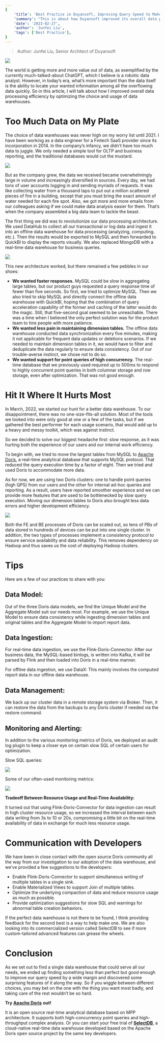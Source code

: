 ```yaml
---
{
    'title': 'Best Practice in Duyansoft, Improving Query Speed to Make the Most out of Your Data',
    'summary': "This is about how Duyansoft improved its overall data processing efficiency by optimizing the choice and usage of data warehouses.",
    'date': '2023-02-27',
    'author': 'Junfei Liu',
    'tags': ['Best Practice'],
}
---
```


<!-- 
Licensed to the Apache Software Foundation (ASF) under one
or more contributor license agreements.  See the NOTICE file
distributed with this work for additional information
regarding copyright ownership.  The ASF licenses this file
to you under the Apache License, Version 2.0 (the
"License"); you may not use this file except in compliance
with the License.  You may obtain a copy of the License at

  http://www.apache.org/licenses/LICENSE-2.0

Unless required by applicable law or agreed to in writing,
software distributed under the License is distributed on an
"AS IS" BASIS, WITHOUT WARRANTIES OR CONDITIONS OF ANY
KIND, either express or implied.  See the License for the
specific language governing permissions and limitations
under the License.
-->

> Author: Junfei Liu, Senior Architect of Duyansoft

![](../static/images/Duyansoft/Duyansoft.png)

The world is getting more and more value out of data, as exemplified by the currently much-talked-about ChatGPT, which I believe is a robotic data analyst. However, in today’s era, what’s more important than the data itself is the ability to locate your wanted information among all the overflowing data quickly. So in this article, I will talk about how I improved overall data processing efficiency by optimizing the choice and usage of data warehouses.

# Too Much Data on My Plate

The choice of data warehouses was never high on my worry list until 2021. I have been working as a data engineer for a Fintech SaaS provider since its incorporation in 2014. In the company’s infancy, we didn’t have too much data to juggle. We only needed a simple tool for OLTP and business reporting, and the traditional databases would cut the mustard.

![](../static/images/Duyansoft/Duyan_1.png)

But as the company grew, the data we received became overwhelmingly large in volume and increasingly diversified in sources. Every day, we had tons of user accounts logging in and sending myriads of requests. It was like collecting water from a thousand taps to put out a million scattered pieces of fire in a building, except that you must bring the exact amount of water needed for each fire spot. Also, we got more and more emails from our colleagues asking if we could make data analysis easier for them. That’s when the company assembled a big data team to tackle the beast.

The first thing we did was to revolutionize our data processing architecture. We used DataHub to collect all our transactional or log data and ingest it into an offline data warehouse for data processing (analyzing, computing. etc.). Then the results would be exported to MySQL and then forwarded to QuickBI to display the reports visually. We also replaced MongoDB with a real-time data warehouse for business queries.

![](../static/images/Duyansoft/Duyan_2.png)

This new architecture worked, but there remained a few pebbles in our shoes:

- **We wanted faster responses.** MySQL could be slow in aggregating large tables, but our product guys requested a query response time of fewer than five seconds. So first, we tried to optimize MySQL. Then we also tried to skip MySQL and directly connect the offline data warehouse with QuickBI, hoping that the combination of query acceleration capability of the former and caching of the latter would do the magic. Still, that five-second goal seemed to be unreachable. There was a time when I believed the only perfect solution was for the product team to hire people with more patience.
- **We wanted less pain in maintaining dimension tables.** The offline data warehouse conducted data synchronization every five minutes, making it not applicable for frequent data updates or deletions scenarios. If we needed to maintain dimension tables in it, we would have to filter and deduplicate the data regularly to ensure data consistency. Out of our trouble-averse instinct, we chose not to do so.
- **We wanted support for point queries of high concurrency.** The real-time database that we previously used required up to 500ms to respond to highly concurrent point queries in both columnar storage and row storage, even after optimization. That was not good enough.

# Hit It Where It Hurts Most

In March, 2022, we started our hunt for a better data warehouse. To our disappointment, there was no one-size-fits-all solution. Most of the tools we looked into were only good at one or a few of the tasks, but if we gathered the best performer for each usage scenario, that would add up to a heavy and messy toolkit, which was against instinct.

So we decided to solve our biggest headache first: slow response, as it was hurting both the experience of our users and our internal work efficiency.

To begin with, we tried to move the largest tables from MySQL to [Apache Doris](https://github.com/apache/doris), a real-time analytical database that supports MySQL protocol. That reduced the query execution time by a factor of eight. Then we tried and used Doris to accommodate more data.

As for now, we are using two Doris clusters: one to handle point queries (high QPS) from our users and the other for internal ad-hoc queries and reporting. As a result, users have reported smoother experience and we can provide more features that are used to be bottlenecked by slow query execution. Moving our dimension tables to Doris also brought less data errors and higher development efficiency.

![](../static/images/Duyansoft/Duyan_3.png)

Both the FE and BE processes of Doris can be scaled out, so tens of PBs of data stored in hundreds of devices can be put into one single cluster. In addition, the two types of processes implement a consistency protocol to ensure service availability and data reliability. This removes dependency on Hadoop and thus saves us the cost of deploying Hadoop clusters.

# Tips

Here are a few of our practices to share with you:

## **Data Model:**

Out of the three Doris data models, we find the Unique Model and the Aggregate Model suit our needs most. For example, we use the Unique Model to ensure data consistency while ingesting dimension tables and original tables and the Aggregate Model to import report data.

## **Data Ingestion:**

For real-time data ingestion, we use the Flink-Doris-Connector: After our business data, the MySQL-based binlogs, is written into Kafka, it will be parsed by Flink and then loaded into Doris in a real-time manner.

For offline data ingestion, we use DataX: This mainly involves the computed report data in our offline data warehouse.

## **Data Management:**

We back up our cluster data in a remote storage system via Broker. Then, it can restore the data from the backups to any Doris cluster if needed via the restore command.

## **Monitoring and Alerting:**

In addition to the various monitoring metrics of Doris, we deployed an audit log plugin to keep a closer eye on certain slow SQL of certain users for optimization.

Slow SQL queries:

![](../static/images/Duyansoft/Duyan_4.png)

Some of our often-used monitoring metrics:

![](../static/images/Duyansoft/Duyan_5.png)

**Tradeoff Between Resource Usage and Real-Time Availability:**

It turned out that using Flink-Doris-Connector for data ingestion can result in high cluster resource usage, so we increased the interval between each data writing from 3s to 10 or 20s, compromising a little bit on the real-time availability of data in exchange for much less resource usage.

# Communication with Developers

We have been in close contact with the open source Doris community all the way from our investigation to our adoption of the data warehouse, and we’ve provided a few suggestions to the developers:

- Enable Flink-Doris-Connector to support simultaneous writing of multiple tables in a single sink.
- Enable Materialized Views to support Join of multiple tables.
- Optimize the underlying compaction of data and reduce resource usage as much as possible.
- Provide optimization suggestions for slow SQL and warnings for abnormal table creation behaviors.

If the perfect data warehouse is not there to be found, I think providing feedback for the second best is a way to help make one. We are also looking into its commercialized version called SelectDB to see if more custom-tailored advanced features can grease the wheels.

# Conclusion

As we set out to find a single data warehouse that could serve all our needs, we ended up finding something less than perfect but good enough to improve our query speed by a wide margin and discovered some surprising features of it along the way. So if you wiggle between different choices, you may bet on the one with the thing you want most badly, and taking care of the rest wouldn’t be so hard.

**Try** [**Apache Doris**](https://github.com/apache/doris) **out!**

It is an open source real-time analytical database based on MPP architecture. It supports both high-concurrency point queries and high-throughput complex analysis. Or you can start your free trial of [**SelectDB**](https://en.selectdb.com/), a cloud-native real-time data warehouse developed based on the Apache Doris open source project by the same key developers.